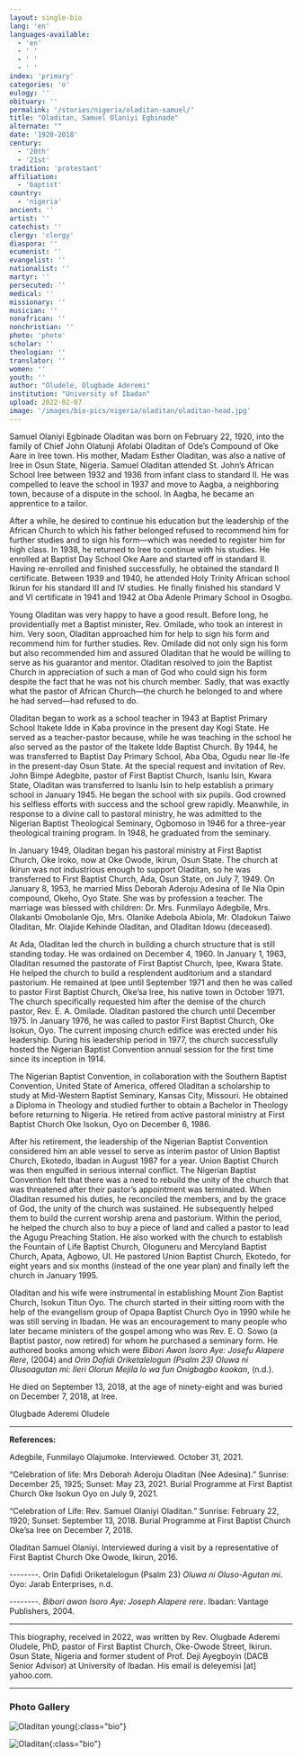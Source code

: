 ```yaml
---
layout: single-bio
lang: 'en'
languages-available:
  - 'en'
  - ' '
  - ' '
  - ' '
index: 'primary'
categories: 'o'
eulogy: ''
obituary: ''
permalink: '/stories/nigeria/oladitan-samuel/'
title: "Oladitan, Samuel Olaniyi Egbinade"
alternate: ""
date: '1920-2018'
century:
  - '20th'
  - '21st'
tradition: 'protestant'
affiliation:
  - 'baptist'
country:
  - 'nigeria'
ancient: ''
artist: ''
catechist: ''
clergy: 'clergy'
diaspora: ''
ecumenist: ''
evangelist: ''
nationalist: ''
martyr: ''
persecuted: ''
medical: ''
missionary: ''
musician: ''
nonafrican: ''
nonchristian: ''
photo: 'photo'
scholar: ''
theologian: ''
translator: ''
women: ''
youth: ''
author: "Oludele, Olugbade Aderemi"
institution: "University of Ibadan"
upload: 2022-02-07
image: '/images/bio-pics/nigeria/oladitan/oladitan-head.jpg'
---
```



Samuel Olaniyi Egbinade Oladitan was born on February 22, 1920, into the family of Chief John Olatunji Afolabi Oladitan of Ode’s Compound of Oke Aare in Iree town. His mother, Madam Esther Oladitan, was also a native of Iree in Osun State, Nigeria. Samuel Oladitan attended St. John’s African School Iree between 1932 and 1936 from infant class to standard II. He was compelled to leave the school in 1937 and move to Aagba, a neighboring town, because of a dispute in the school. In Aagba, he became an apprentice to a tailor.

After a while, he desired to continue his education but the leadership of the African Church to which his father belonged refused to recommend him for further studies and to sign his form—which was needed to register him for high class. In 1938, he returned to Iree to continue with his studies. He enrolled at Baptist Day School Oke Aare and started off in standard II. Having re-enrolled and finished successfully, he obtained the standard II certificate. Between 1939 and 1940, he attended Holy Trinity African school Ikirun for his standard III and IV studies. He finally finished his standard V and VI certificate in 1941 and 1942 at Oba Adenle Primary School in Osogbo.

Young Oladitan was very happy to have a good result. Before long, he providentially met a Baptist minister, Rev. Omilade, who took an interest in him. Very soon, Oladitan approached him for help to sign his form and recommend him for further studies. Rev. Omilade did not only sign his form but also recommended him and assured Oladitan that he would be willing to serve as his guarantor and mentor. Oladitan resolved to join the Baptist Church in appreciation of such a man of God who could sign his form despite the fact that he was not his church member. Sadly, that was exactly what the pastor of African Church—the church he belonged to and where he had served—had refused to do.

Oladitan began to work as a school teacher in 1943 at Baptist Primary School Itakete Idde in Kaba province in the present day Kogi State. He served as a teacher-pastor because, while he was teaching in the school he also served as the pastor of the Itakete Idde Baptist Church. By 1944, he was transferred to Baptist Day Primary School, Aba Oba, Ogudu near Ile-Ife in the present-day Osun State. At the special request and invitation of Rev. John Bimpe Adegbite, pastor of First Baptist Church, Isanlu Isin, Kwara State, Oladitan was transferred to Isanlu Isin to help establish a primary school in January 1945. He began the school with six pupils. God crowned his selfless efforts with success and the school grew rapidly. Meanwhile, in response to a divine call to pastoral ministry, he was admitted to the Nigerian Baptist Theological Seminary, Ogbomoso in 1946 for a three-year theological training program. In 1948, he graduated from the seminary.

In January 1949, Oladitan began his pastoral ministry at First Baptist Church, Oke Iroko, now at Oke Owode, Ikirun, Osun State. The church at Ikirun was not industrious enough to support Oladitan, so he was transferred to First Baptist Church, Ada, Osun State, on July 7, 1949. On January 8, 1953, he married Miss Deborah Aderoju Adesina of Ile Nla Opin compound, Okeho, Oyo State. She was by profession a teacher. The marriage was blessed with children: Dr. Mrs. Funmilayo Adegbile, Mrs. Olakanbi Omobolanle Ojo, Mrs. Olanike Adebola Abiola, Mr. Oladokun Taiwo Oladitan, Mr. Olajide Kehinde Oladitan, and Oladitan Idowu (deceased).

At Ada, Oladitan led the church in building a church structure that is still standing today. He was ordained on December 4, 1960. In January 1, 1963, Oladitan resumed the pastorate of First Baptist Church, Ipee, Kwara State. He helped the church to build a resplendent auditorium and a standard pastorium. He remained at Ipee until September 1971 and then he was called to pastor First Baptist Church, Oke’sa Iree, his native town in October 1971. The church specifically requested him after the demise of the church pastor, Rev. E. A. Omilade. Oladitan pastored the church until December 1975. In January 1976, he was called to pastor First Baptist Church, Oke Isokun, Oyo. The current imposing church edifice was erected under his leadership. During his leadership period in 1977, the church successfully hosted the Nigerian Baptist Convention annual session for the first time since its inception in 1914.

The Nigerian Baptist Convention, in collaboration with the Southern Baptist Convention, United State of America, offered Oladitan a scholarship to study at Mid-Western Baptist Seminary, Kansas City, Missouri. He obtained a Diploma in Theology and studied further to obtain a Bachelor in Theology before returning to Nigeria. He retired from active pastoral ministry at First Baptist Church Oke Isokun, Oyo on December 6, 1986.

After his retirement, the leadership of the Nigerian Baptist Convention considered him an able vessel to serve as interim pastor of Union Baptist Church, Ekotedo, Ibadan in August 1987 for a year. Union Baptist Church was then engulfed in serious internal conflict. The Nigerian Baptist Convention felt that there was a need to rebuild the unity of the church that was threatened after their pastor’s appointment was terminated. When Oladitan resumed his duties, he reconciled the members, and by the grace of God, the unity of the church was sustained. He subsequently helped them to build the current worship arena and pastorium. Within the period, he helped the church also to buy a piece of land and called a pastor to lead the Agugu Preaching Station. He also worked with the church to establish the Fountain of Life Baptist Church, Ologuneru and Mercyland Baptist Church, Apata, Agbowo, UI. He pastored Union Baptist Church, Ekotedo, for eight years and six months (instead of the one year plan) and finally left the church in January 1995.

Oladitan and his wife were instrumental in establishing Mount Zion Baptist Church, Isokun Titun Oyo. The church started in their sitting room with the help of the evangelism group of Opapa Baptist Church Oyo in 1990 while he was still serving in Ibadan. He was an encouragement to many people who later became ministers of the gospel among who was Rev. E. O. Sowo (a Baptist pastor, now retired) for whom he purchased a seminary form. He authored books among which were *Bibori Awon Isoro Aye: Josefu Alapere Rere*, (2004) and *Orin Dafidi Oriketalelogun (Psalm 23) Oluwa ni Olusoagutan mi: Ileri Olorun Mejila lo wa fun Onigbagbo kookan*, (n.d.).

He died on September 13, 2018, at the age of ninety-eight and was buried on December 7, 2018, at Iree.

Olugbade Aderemi Oludele

---

**References:**

Adegbile, Funmilayo Olajumoke. Interviewed. October 31, 2021.

“Celebration of life: Mrs Deborah Aderoju Oladitan (Nee Adesina).” Sunrise: December 25, 1925; Sunset: May 23, 2021. Burial Programme at First Baptist Church Oke Isokun Oyo on July 9, 2021.

“Celebration of Life: Rev. Samuel Olaniyi Oladitan.” Sunrise: February 22, 1920; Sunset: September 13, 2018. Burial Programme at First Baptist Church Oke’sa Iree on December 7, 2018.

Oladitan Samuel Olaniyi. Interviewed during a visit by a representative of First Baptist Church Oke Owode, Ikirun, 2016.

--------. Orin Dafidi Oriketalelogun (Psalm 23) *Oluwa ni Oluso-Agutan mi*. Oyo: Jarab Enterprises, n.d.

--------. *Bibori awon Isoro Aye: Joseph Alapere rere*. Ibadan: Vantage Publishers, 2004.

---

This biography, received in 2022, was written by Rev. Olugbade Aderemi Oludele, PhD, pastor of First Baptist Church, Oke-Owode Street, Ikirun. Osun State, Nigeria and former student of Prof. Deji Ayegboyin (DACB Senior Advisor) at University of Ibadan. His email is deleyemisi [at] yahoo.com.

---

### Photo Gallery

![Oladitan young](/images/bio-pics/nigeria/oladitan/oladitan1-young.jpg){:class="bio"}

![Oladitan](/images/bio-pics/nigeria/oladitan/oladitan2.jpg){:class="bio"}

